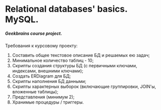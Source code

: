 # Relational databases' basics. MySQL.
##### Geekbrains course project.
  
Требования к курсовому проекту:  
1. Составить общее текстовое описание БД и решаемых ею задач;  
2. Минимальное количество таблиц - 10;  
3. Скрипты создания структуры БД (с первичными ключами, индексами, внешними ключами);  
4. Создать ERDiagram для БД;  
5. Скрипты наполнения БД данными;  
6. Скрипты характерных выборок (включающие группировки, JOIN'ы, вложенные таблицы);  
7. Представления (минимум 2);  
8. Хранимые процедуры / триггеры.
